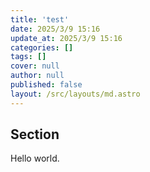 ```yaml
---
title: 'test'
date: 2025/3/9 15:16
update_at: 2025/3/9 15:16
categories: []
tags: []
cover: null
author: null
published: false
layout: /src/layouts/md.astro
---
```


## Section

Hello world.
